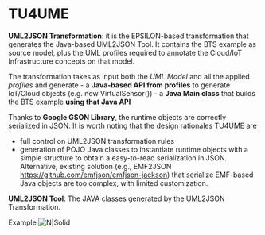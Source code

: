 # TU4UME

**UML2JSON Transformation**: it is the EPSILON-based transformation that generates the Java-based UML2JSON Tool. It contains the BTS example as source model, plus the UML profiles required to annotate the Cloud/IoT Infrastructure concepts on that model. 

The transformation takes as input both the *UML Model* and all the applied *profiles* and generate 
    - a **Java-based API from profiles** to generate IoT/Cloud objects (e.g. new VirtualSensor()) 
    - a **Java Main class** that builds the BTS example **using that Java API**

Thanks to **Google GSON Library**, the runtime objects are correctly serialized in JSON.
It is worth noting that the design rationales TU4UME are 
- full control on UML2JSON transformation rules
- generation of POJO Java classes to instantiate runtime objects with a simple structure to obtain a easy-to-read serialization in JSON. 
Alternative, existing solution (e.g., EMF2JSON https://github.com/emfjson/emfjson-jackson) that serialize EMF-based Java objects are too complex, with limited customization.

**UML2JSON Tool**: The JAVA classes generated by the UML2JSON Transformation.

Example
![N|Solid](https://github.com/tuwiendsg/COMOT4U/blob/master/docs/figures/example_fig1.PNG)
